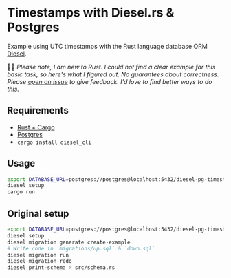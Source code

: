 # Timestamps with Diesel.rs & Postgres

Example using UTC timestamps with the Rust language database ORM [Diesel](https://diesel.rs).

🌱💚 *Please note, I am new to Rust. I could not find a clear example for this basic task, so here's what I figured out. No guarantees about correctness. Please [open an issue](https://github.com/mars/diesel-pg-timestamp-usage/issues) to give feedback. I'd love to find better ways to do this.* 

## Requirements

* [Rust + Cargo](https://www.rust-lang.org)
* [Postgres](https://www.postgresql.org/download/)
* `cargo install diesel_cli`

## Usage

```bash
export DATABASE_URL=postgres://postgres@localhost:5432/diesel-pg-timestamp-usage
diesel setup
cargo run
```

## Original setup

```bash
export DATABASE_URL=postgres://postgres@localhost:5432/diesel-pg-timestamp-usage
diesel setup
diesel migration generate create-example
# Write code in `migrations/up.sql` & `down.sql`
diesel migration run
diesel migration redo
diesel print-schema > src/schema.rs
```
